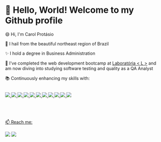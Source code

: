 

<!--
**carolprotasio/CarolProtasio** is a ✨ _special_ ✨ repository because its `README.md` (this file) appears on your GitHub profile.

Here are some ideas to get you started:

- 🔭 I’m currently working on ...
- 🌱 I’m currently learning ...
- 👯 I’m looking to collaborate on ...
- 🤔 I’m looking for help with ...
- 💬 Ask me about ...
- 📫 How to reach me: ...
- 😄 Pronouns: ...
- ⚡ Fun fact: ...
-->

<!---
carolprotasio/Carol-Protasio is a :brilhos: special :brilhos: repository because its `README.md` (this file) appears on your GitHub profile.
You can click the Preview link to take a look at your changes.
--->
# 👋 Hello, World! Welcome to my Github profile

<p>😄 Hi, I'm Carol Protásio</p>
<p>🌵 I hail from the beautiful northeast region of Brazil</p>
<p>✨ I hold a degree in Business Administration</p>
<p>🌱 I've completed the web development bootcamp at <a href="https://www.laboratoria.la/br" target="_blank">Laboratória < L ></a> and am now diving into studying software testing and quality as a QA Analyst</p> 
<p>📚 Continuously enhancing my skills with:</p>

<div style="display: inline_block"><br>
   <a href="https://developer.mozilla.org/en-US/docs/Learn/Getting_started_with_the_web/HTML_basics">
  <img src="https://skillicons.dev/icons?i=html"/>
  <a href="https://developer.mozilla.org/en-US/docs/Web/CSS">
  <img src="https://skillicons.dev/icons?i=css"/>
  <a href="https://developer.mozilla.org/en-US/docs/Learn/JavaScript/First_steps/What_is_JavaScript">
  <img src="https://skillicons.dev/icons?i=js"/>
   <a href="https://figma.com">
  <img src="https://skillicons.dev/icons?i=figma"/>
   <a href="https://code.visualstudio.com/">
  <img src="https://skillicons.dev/icons?i=vscode"/>
  <a href="https://git-scm.com/">
  <img src="https://skillicons.dev/icons?i=git"/>
  <a href="https://github.com/">
  <img src="https://skillicons.dev/icons?i=github"/>
   <a href="https://firebase.google.com/">
  <img src="https://skillicons.dev/icons?i=firebase"/>  
  <a href="https://jestjs.io/pt-BR/">
  <img src="https://skillicons.dev/icons?i=jest"/>
   <a href="https://nodejs.org/en">
  <img src="https://skillicons.dev/icons?i=nodejs"/>
   <a href="https://react.dev/">
  <img src="https://skillicons.dev/icons?i=react"/>
</div>
<br>
<br>
<!-- <div align="center">
<a href="https://github.com/carolprotasio">
<img height="180em" src="https://github-readme-stats.vercel.app/api/top-langs/?username=carolprotasio&layout=compact&langs_count=7&theme=dracula"/>
<img height="180em" src="https://github-readme-stats.vercel.app/api?username=carolprotasio&show_icons=true&theme=dracula&include_all_commits=true&count_private=true"/>
</div> -->
<br>
<br>  
📫 Reach me:
<br>
<br>  
<a href="https://www.linkedin.com/in/carol-protasio/" target="_blank"><img src="https://img.shields.io/badge/-LinkedIn-%230077B5?style=for-the-badge&logo=linkedin&logoColor=white" target="_blank"></a> 
<a href = "mailto:protasio.carol2000@gmail.com"><img src="https://img.shields.io/badge/Gmail-D14836?style=for-the-badge&logo=gmail&logoColor=white" target="_blank"></a>
